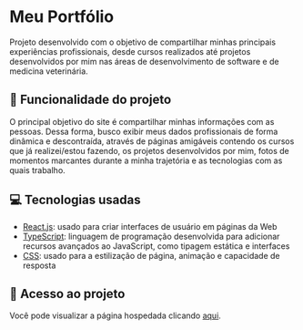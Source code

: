 # Meu Portfólio
Projeto desenvolvido com o objetivo de compartilhar minhas principais experiências profissionais, desde cursos realizados até projetos desenvolvidos por mim nas áreas de desenvolvimento de software e de medicina veterinária.

## 🔨 Funcionalidade do projeto
O principal objetivo do site é compartilhar minhas informações com as pessoas. Dessa forma, busco exibir meus dados profissionais de forma dinâmica e descontraída, através de páginas amigáveis contendo os cursos que já realizei/estou fazendo, os projetos desenvolvidos por mim, fotos de momentos marcantes durante a minha trajetória e as tecnologias com as quais trabalho.

## 💻 Tecnologias usadas
* [React.js](https://pt-br.react.dev/blog/2023/03/16/introducing-react-dev): usado para criar interfaces de usuário em páginas da Web
* [TypeScript](https://www.typescriptlang.org/pt/docs/): linguagem de programação desenvolvida para adicionar recursos avançados ao JavaScript, como tipagem estática e interfaces
* [CSS](https://developer.mozilla.org/pt-BR/docs/Web/CSS): usado para a estilização de página, animação e capacidade de resposta

## 📁 Acesso ao projeto
Você pode visualizar a página hospedada clicando [aqui](https://www.leticiafranca.com.br/).